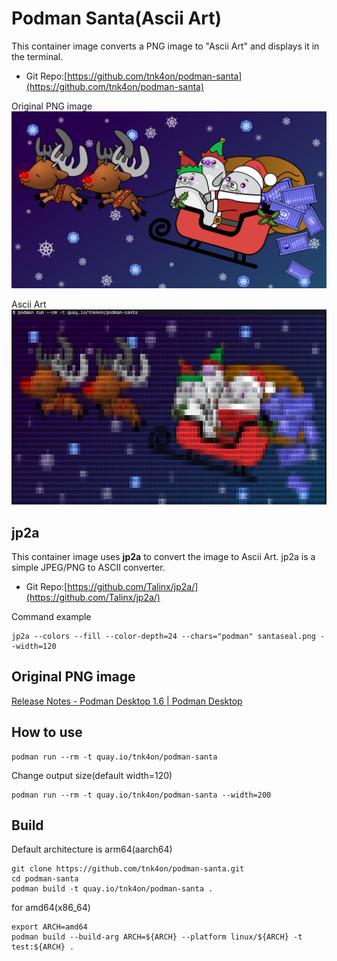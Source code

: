 # Podman Santa(Ascii Art)
This container image converts a PNG image to "Ascii Art" and displays it in the terminal.
- Git Repo:[https://github.com/tnk4on/podman-santa](https://github.com/tnk4on/podman-santa)

Original PNG image
![](santaseal.png)

Ascii Art
![](santaseal-aa.png)


## jp2a
This container image uses **jp2a** to convert the image to Ascii Art.
jp2a is a simple JPEG/PNG to ASCII converter.

- Git Repo:[https://github.com/Talinx/jp2a/](https://github.com/Talinx/jp2a/)

Command example
```
jp2a --colors --fill --color-depth=24 --chars="podman" santaseal.png --width=120
```

## Original PNG image

[Release Notes - Podman Desktop 1.6 | Podman Desktop](https://podman-desktop.io/blog/podman-desktop-release-1.6)

## How to use
```
podman run --rm -t quay.io/tnk4on/podman-santa
```

Change output size(default width=120)
```
podman run --rm -t quay.io/tnk4on/podman-santa --width=200
```

## Build
Default architecture is arm64(aarch64)
```
git clone https://github.com/tnk4on/podman-santa.git
cd podman-santa
podman build -t quay.io/tnk4on/podman-santa .
```

for amd64(x86_64)
```
export ARCH=amd64
podman build --build-arg ARCH=${ARCH} --platform linux/${ARCH} -t test:${ARCH} .
```